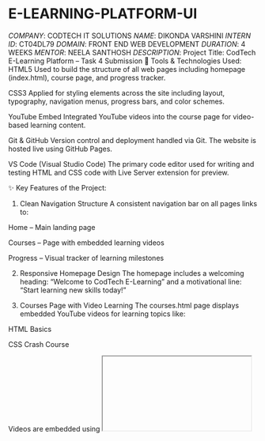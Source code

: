 # E-LEARNING-PLATFORM-UI
*COMPANY*: CODTECH IT SOLUTIONS
*NAME*: DIKONDA VARSHINI
*INTERN ID*: CT04DL79
*DOMAIN*: FRONT END WEB DEVELOPMENT
*DURATION*: 4 WEEKS
*MENTOR*: NEELA SANTHOSH
*DESCRIPTION*: Project Title: CodTech E-Learning Platform – Task 4 Submission
🔧 Tools & Technologies Used:
HTML5
Used to build the structure of all web pages including homepage (index.html), course page, and progress tracker.

CSS3
Applied for styling elements across the site including layout, typography, navigation menus, progress bars, and color schemes.

YouTube Embed
Integrated YouTube videos into the course page for video-based learning content.

Git & GitHub
Version control and deployment handled via Git. The website is hosted live using GitHub Pages.

VS Code (Visual Studio Code)
The primary code editor used for writing and testing HTML and CSS code with Live Server extension for preview.

✨ Key Features of the Project:
1. Clean Navigation Structure
A consistent navigation bar on all pages links to:

Home – Main landing page

Courses – Page with embedded learning videos

Progress – Visual tracker of learning milestones

2. Responsive Homepage Design
The homepage includes a welcoming heading:
“Welcome to CodTech E-Learning”
and a motivational line:
“Start learning new skills today!”

3. Courses Page with Video Learning
The courses.html page displays embedded YouTube videos for learning topics like:

HTML Basics

CSS Crash Course

Videos are embedded using <iframe> with set dimensions for consistency.

4. Progress Tracker with <progress> Tag
The progress.html page includes native HTML progress bars showing completion levels of:

HTML course

CSS course

Easy to visually track the learner’s progress using interactive elements.

5. Unified Design via CSS
A shared style.css file controls:

Background color

Fonts

Header layout

Link styles

Text alignment

CSS ensures a clean, consistent look throughout the project.

6. Live Website Hosting via GitHub Pages
The entire project is hosted publicly using GitHub Pages.

Anyone can access the live website using a GitHub-hosted link, making it sharable and accessible.

📌 Folder Structure:
pgsql
Copy
Edit
codtech-task4-elearning/
├── index.html
├── courses.html
├── progress.html
└── style.css
✅ Conclusion:
This project demonstrates how simple web technologies like HTML and CSS can be used to create an effective and visually appealing e-learning platform. It covers the core essentials of front-end web development, including multi-page layout, embedded video content, and progress tracking. The website is easy to navigate, beginner-friendly, and showcases the ability to organize learning content professionally. By hosting the project on GitHub Pages, it is not only accessible from anywhere but also shows familiarity with version control and modern development workflows. This task has strengthened my skills in HTML, CSS, Git, and project structuring — and serves as a great foundational project for future web development work.
*OUTPUT*:

